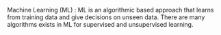 Machine Learning (ML) : ML is an algorithmic based approach that learns from training data and give decisions on unseen data. There are many algorithms exists in ML for supervised and unsupervised learning.
